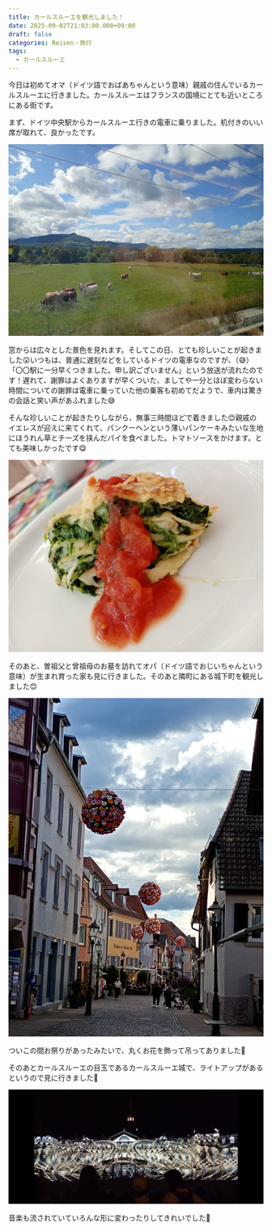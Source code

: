 ```yaml
---
title: カールスルーエを観光しました！
date: 2025-09-02T21:03:00.000+09:00
draft: false
categories: Reisen・旅行
tags:
  - カールスルーエ
---
```

今日は初めてオマ（ドイツ語でおばあちゃんという意味）親戚の住んでいるカールスルーエに行きました。カールスルーエはフランスの国境にとても近いところにある街です。

まず、ドイツ中央駅からカールスルーエ行きの電車に乗りました。机付きのいい席が取れて、良かったです。

![カールスルーエ行きの電車の席](img_20250902_123512528_mfnr.jpg)

窓からは広々とした景色を見れます。そしてこの日、とても珍しいことが起きました😲いつもは、普通に遅刻などをしているドイツの電車なのですが、（😅）「〇〇駅に一分早くつきました。申し訳ございません」という放送が流れたのです！遅れて、謝罪はよくありますが早くついた、ましてや一分とほぼ変わらない時間についての謝罪は電車に乗っていた他の乗客も初めてだようで、車内は驚きの会話と笑い声があふれました😅

そんな珍しいことが起きたりしながら、無事三時間ほどで着きました😊親戚のイエレスが迎えに来てくれて、パンクーヘンという薄いパンケーキみたいな生地にほうれん草とチーズを挟んだパイを食べました。トマトソースをかけます。とても美味しかったです😋

![パンクーヘンの写真](img_20250902_142423875_mfnr.jpg)

そのあと、曽祖父と曾祖母のお墓を訪れてオパ（ドイツ語でおじいちゃんという意味）が生まれ育った家も見に行きました。そのあと隣町にある城下町を観光しました😊

![城下町の風景](img_20250902_173837736_sr.jpg)

ついこの間お祭りがあったみたいで、丸くお花を飾って吊ってありました🌹

そのあとカールスルーエの目玉であるカールスルーエ城で、ライトアップがあるというので見に行きました🔦

![カールスルーエ城のライトアップ](screenshot_20250911-175303.png)

音楽も流されていていろんな形に変わったりしてきれいでした🤩

